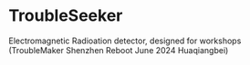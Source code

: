 # TroubleSeeker
Electromagnetic Radioation detector, designed for workshops (TroubleMaker Shenzhen Reboot June 2024 Huaqiangbei)
